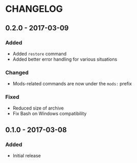 # CHANGELOG

## 0.2.0 - 2017-03-09

### Added
- Added `restore` command
- Added better error handling for various situations

### Changed
- Mods-related commands are now under the `mods:` prefix

### Fixed
- Reduced size of archive
- Fix Bash on Windows compatibility

## 0.1.0 - 2017-03-08

### Added
- Initial release